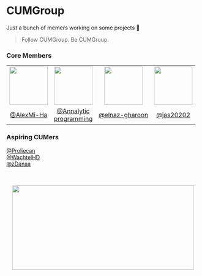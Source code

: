 # CUMGroup

Just a bunch of memers working on some projects 🎈
> Follow CUMGroup. Be CUMGroup.

### Core Members
<table>
<tr>
<td align="center"><img src="https://avatars.githubusercontent.com/u/61502536?v=4" width="100px"></img></td>
<td align="center"><img src="https://avatars.githubusercontent.com/u/97878953?v=4" width="100px"></img></td>
<td align="center"><img src="https://avatars.githubusercontent.com/u/90132658?v=4" width="100px"></img></td>
<td align="center"><img src="https://avatars.githubusercontent.com/u/99250573?v=4" width="100px"></img></td>
</tr>
<tr>
<td align="center"><a align="center" href="https://github.com/AlexMi-Ha">@AlexMi-Ha</a></td>
<td align="center"><a align="center" href="https://github.com/Annalytic-programming">@Annalytic<br>programming</a></td>
<td align="center"><a align="center" href="https://github.com/elnaz-gharoon">@elnaz-gharoon</a></td>
<td align="center"><a align="center" href="https://github.com/jas20202">@jas20202</a></td>
</tr>
</table>

### Aspiring CUMers
<a href="https://github.com/Proliecan">@Proliecan</a><br>
<a href="https://github.com/WachtelHD">@WachtelHD</a><br>
<a href="https://github.com/zDanaa">@zDanaa</a><br>

<br>
<br>
<div align="center">
<img align="center" src="https://media.tenor.com/lfPKUiA_e4UAAAAd/misha-smile.gif" width=475 height=220></img>
</div>
